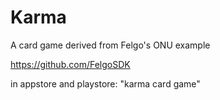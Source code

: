 # Karma
A card game derived from Felgo's ONU example

https://github.com/FelgoSDK

in appstore and playstore: "karma card game"
